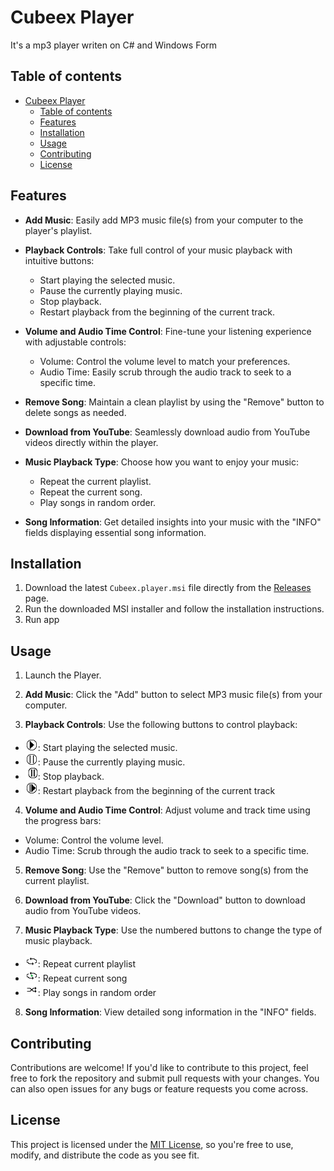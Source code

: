 # Cubeex Player
It's a mp3 player writen on C# and Windows Form

## Table of contents
- [Cubeex Player](#cubeex-player)
  - [Table of contents](#table-of-contents)
  - [Features](#features)
  - [Installation](#installation)
  - [Usage](#usage)
  - [Contributing](#contributing)
  - [License](#license)

## Features
- **Add Music**: Easily add MP3 music file(s) from your computer to the player's playlist.

- **Playback Controls**: Take full control of your music playback with intuitive buttons:
  - Start playing the selected music.
  - Pause the currently playing music.
  - Stop playback.
  - Restart playback from the beginning of the current track.

- **Volume and Audio Time Control**: Fine-tune your listening experience with adjustable controls:
  - Volume: Control the volume level to match your preferences.
  - Audio Time: Easily scrub through the audio track to seek to a specific time.

- **Remove Song**: Maintain a clean playlist by using the "Remove" button to delete songs as needed.

- **Download from YouTube**: Seamlessly download audio from YouTube videos directly within the player.

- **Music Playback Type**: Choose how you want to enjoy your music:
  - Repeat the current playlist.
  - Repeat the current song.
  - Play songs in random order.

- **Song Information**: Get detailed insights into your music with the "INFO" fields displaying essential song information.

## Installation
1. Download the latest `Cubeex.player.msi` file directly from the [Releases](https://github.com/Vasya-556/MP3-Player/releases) page.
2. Run the downloaded MSI installer and follow the installation instructions.
3. Run app


## Usage
1. Launch the Player.
   
2. **Add Music**: Click the "Add" button to select MP3 music file(s) from your computer.
   
3. **Playback Controls**: Use the following buttons to control playback:
- <img src="MP3/icons/play.png" width="20" height="20">: Start playing the selected music. 
- <img src="MP3/icons/pause.png" width="20" height="20">: Pause the currently playing music.
- <img src="MP3/icons/stop.png" width="20" height="20">: Stop playback.
- <img src="MP3/icons/resume.png" width="20" height="20">: Restart playback from the beginning of the current track

4. **Volume and Audio Time Control**: Adjust volume and track time using the progress bars:
- Volume: Control the volume level.
- Audio Time: Scrub through the audio track to seek to a specific time.

5. **Remove Song**: Use the "Remove" button to remove song(s) from the current playlist.

6. **Download from YouTube**: Click the "Download" button to download audio from YouTube videos.

7. **Music Playback Type**: Use the numbered buttons to change the type of music playback.

- <img src="MP3/icons/repeat_current_playlist.png" width="20" height="20">: Repeat current playlist
- <img src="MP3/icons/repeat_current_song.png" width="20" height="20">: Repeat current song
- <img src="MP3/icons/random.png" width="20" height="20">: Play songs in random order

8. **Song Information**: View detailed song information in the "INFO" fields.


## Contributing
Contributions are welcome! If you'd like to contribute to this project, feel free to fork the repository and submit pull requests with your changes. You can also open issues for any bugs or feature requests you come across.

## License
This project is licensed under the [MIT License](LICENSE), so you're free to use, modify, and distribute the code as you see fit.